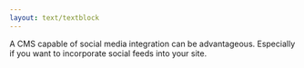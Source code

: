 ```yaml
---
layout: text/textblock
---
```

A CMS capable of social media integration can be advantageous. Especially if you want to incorporate social feeds into your site. 
